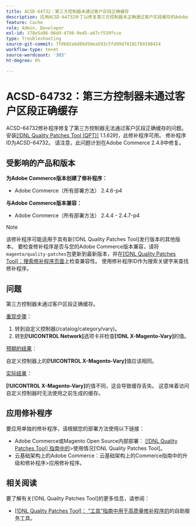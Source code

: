 ```yaml
---
title: ACSD-64732：第三方控制器未通过客户区段正确缓存
description: 应用ACSD-64732补丁以修复第三方控制器未正确通过客户区段缓存的Adobe Commerce问题。
feature: Cache
role: Admin, Developer
exl-id: 378e5a96-06dd-4796-9e45-a67cf539fcce
type: Troubleshooting
source-git-commit: 7fdb02a6d89d50ea593c5fd99d78101f89198424
workflow-type: tm+mt
source-wordcount: '303'
ht-degree: 0%

---
```


# ACSD-64732：第三方控制器未通过客户区段正确缓存

ACSD-64732修补程序修复了第三方控制器无法通过客户区段正确缓存的问题。 安装[[!DNL Quality Patches Tool (QPT)]](/help/tools/quality-patches-tool/quality-patches-tool-to-self-serve-quality-patches.md) 1.1.62时，此修补程序可用。 修补程序ID为ACSD-64732。 请注意，此问题计划在Adobe Commerce 2.4.8中修复。

## 受影响的产品和版本

**为Adobe Commerce版本创建了修补程序：**

* Adobe Commerce（所有部署方法） 2.4.6-p4

**与Adobe Commerce版本兼容：**

* Adobe Commerce（所有部署方法） 2.4.4 - 2.4.7-p4

>[!NOTE]
>
>该修补程序可能适用于具有新[!DNL Quality Patches Tool]发行版本的其他版本。 要检查修补程序是否与您的Adobe Commerce版本兼容，请将`magento/quality-patches`包更新到最新版本，并在[[!DNL Quality Patches Tool]：搜索修补程序页面](https://experienceleague.adobe.com/tools/commerce-quality-patches/index.html)上检查兼容性。 使用修补程序ID作为搜索关键字来查找修补程序。

## 问题

第三方控制器未通过客户区段正确缓存。

<u>重现步骤</u>：

1. 转到自定义控制器(/catalog/category/vary)。
1. 转到&#x200B;**[!UICONTROL Network]**&#x200B;选项卡并检查&#x200B;**[!DNL X-Magento-Vary]**&#x200B;的值。

<u>预期的结果</u>：

自定义控制器上的&#x200B;**[!UICONTROL X-Magento-Vary]**&#x200B;值应该相同。

<u>实际结果</u>：

**[!UICONTROL X-Magento-Vary]**&#x200B;的值不同，这会导致缓存丢失。 这意味着访问自定义控制器时无法使用之前生成的缓存。

## 应用修补程序

要应用单独的修补程序，请根据您的部署方法使用以下链接：

* Adobe Commerce或Magento Open Source内部部署： [[!DNL Quality Patches Tool] 指南中的](/help/tools/quality-patches-tool/usage.md)>使用情况[!DNL Quality Patches Tool]。
* 云基础架构上的Adobe Commerce：云基础架构上的Commerce指南中的升级和修补程序>应用修补程序。

## 相关阅读

要了解有关[!DNL Quality Patches Tool]的更多信息，请参阅：

* [[!DNL Quality Patches Tool]： “工具”指南中用于高质量修补程序的](/help/tools/quality-patches-tool/quality-patches-tool-to-self-serve-quality-patches.md)的自助服务工具。
